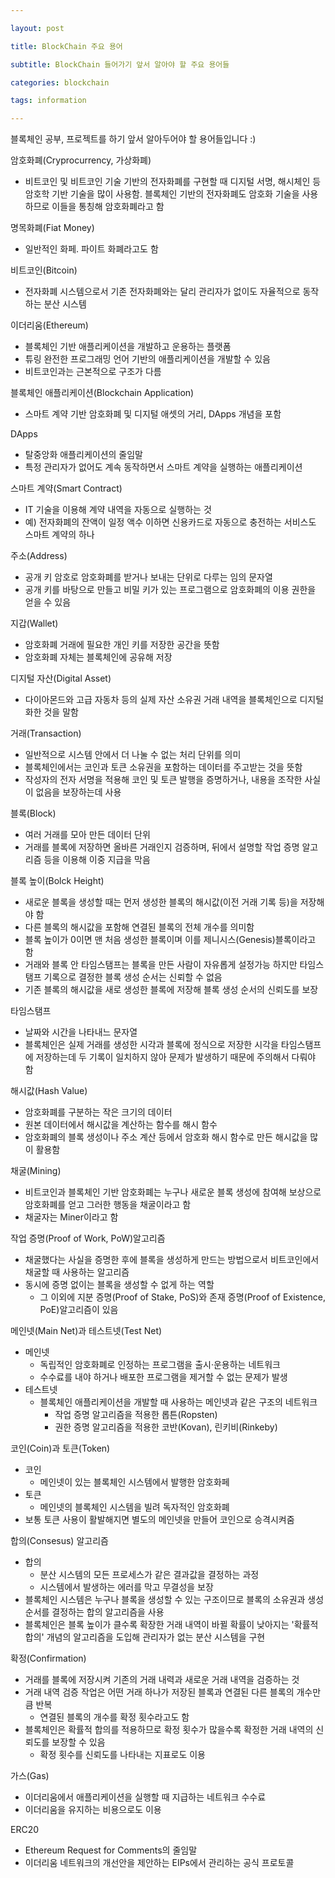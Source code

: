 ```yaml
---

layout: post

title: BlockChain 주요 용어

subtitle: BlockChain 들어가기 앞서 알아야 할 주요 용어들

categories: blockchain

tags: information

---
```


블록체인 공부, 프로젝트를 하기 앞서 알아두어야 할 용어들입니다 :)

암호화폐(Cryprocurrency, 가상화폐)

- 비트코인 및 비트코인 기술 기반의 전자화폐를 구현할 때 디지털 서명, 해시체인 등 암호학 기반 기술을 많이 사용함. 블록체인 기반의 전자화폐도 암호화 기술을 사용하므로 이들을 통칭해 암호화폐라고 함

명목화폐(Fiat Money)

- 일반적인 화페. 파이트 화폐라고도 함

비트코인(Bitcoin)

- 전자화폐 시스템으로서 기존 전자화폐와는 달리 관리자가 없이도 자율적으로 동작하는 분산 시스템

이더리움(Ethereum)

- 블록체인 기반 애플리케이션을 개발하고 운용하는 플랫폼
- 튜링 완전한 프로그래밍 언어 기반의 애플리케이션을 개발할 수 있음
- 비트코인과는 근본적으로 구조가 다름

블록체인 애플리케이션(Blockchain Application)

- 스마트 계약 기반 암호화폐 및 디지털 애셋의 거리, DApps 개념을 포함

DApps

- 탈중앙화 애플리케이션의 줄임말
- 특정 관리자가 없어도 계속 동작하면서 스마트 계약을 실행하는 애플리케이션

스마트 계약(Smart Contract)

- IT 기술을 이용해 계약 내역을 자동으로 실행하는 것
- 예) 전자화폐의 잔액이 일정 액수 이하면 신용카드로 자동으로 충전하는 서비스도 스마트 계약의 하나

주소(Address)

- 공개 키 암호로 암호화폐를 받거나 보내는 단위로 다루는 임의 문자열
- 공개 키를 바탕으로 만들고 비밀 키가 있는 프로그램으로 암호화폐의 이용 권한을 얻을 수 있음

지갑(Wallet)

- 암호화폐 거래에 필요한 개인 키를 저장한 공간을 뜻함
- 암호화폐 자체는 블록체인에 공유해 저장

디지털 자산(Digital Asset)

- 다이아몬드와 고급 자동차 등의 실제 자산 소유권 거래 내역을 블록체인으로 디지털화한 것을 말함

거래(Transaction)

- 일반적으로 시스템 안에서 더 나눌 수 없는 처리 단위를 의미
- 블록체인에서는 코인과 토큰 소유권을 포함하는 데이터를 주고받는 것을 뜻함
- 작성자의 전자 서명을 적용해 코인 및 토큰 발행을 증명하거나, 내용을 조작한 사실이 없음을 보장하는데 사용

블록(Block)

- 여러 거래를 모아 만든 데이터 단위
- 거래를 블록에 저장하면 올바른 거래인지 검증하며, 뒤에서 설명할 작업 증명 알고리즘 등을 이용해 이중 지급을 막음

블록 높이(Bolck Height)

- 새로운 블록을 생성할 때는 먼저 생성한 블록의 해시값(이전 거래 기록 등)을 저장해야 함
- 다른 블록의 해시값을 포함해 연결된 블록의 전체 개수를 의미함
- 블록 높이가 0이면 맨 처음 생성한 블록이며 이를 제니시스(Genesis)블록이라고 함
- 거래와 블록 안 타임스탬프는 블록을 만든 사람이 자유롭게 설정가능 하지만 타임스탬프 기록으로 결정한 블록 생성 순서는 신뢰할 수 없음
- 기존 블록의 해시값을 새로 생성한 블록에 저장해 블록 생성 순서의 신뢰도를 보장

타임스탬프

- 날짜와 시간을 나타내느 문자열
- 블록체인은 실제 거래를 생성한 시각과 블록에 정식으로 저장한 시각을 타임스탬프에 저장하는데 두 기록이 일치하지 않아 문제가 발생하기 때문에 주의해서 다뤄야 함

해시값(Hash Value)

- 암호화폐를 구분하는 작은 크기의 데이터
- 원본 데이터에서 해시값을 계산하는 함수를 해시 함수
- 암호화폐의 블록 생성이나 주소 계산 등에서 암호화 해시 함수로 만든 해시값을 많이 활용함

채굴(Mining)

- 비트코인과 블록체인 기반 암호화폐는 누구나 새로운 블록 생성에 참여해 보상으로 암호화폐를 얻고 그러한 행동을 채굴이라고 함
- 채굴자는 Miner이라고 함

작업 증명(Proof of Work, PoW)알고리즘

- 채굴했다는 사실을 증명한 후에 블록을 생성하게 만드는 방법으로서 비트코인에서 채굴할 때 사용하는 알고리즘
- 동시에 증명 없이는 블록을 생성할 수 없게 하는 역할
  - 그 이외에 지분 증명(Proof of Stake, PoS)와 존재 증명(Proof of Existence, PoE)알고리즘이 있음

메인넷(Main Net)과 테스트넷(Test Net)

- 메인넷
  - 독립적인 암호화폐로 인정하는 프로그램을 출시·운용하는 네트워크
  - 수수료를 내야 하거나 배포한 프로그램을 제거할 수 없는 문제가 발생
- 테스트넷
  - 블록체인 애플리케이션을 개발할 때 사용하는 메인넷과 같은 구조의 네트워크
    - 작업 증명 알고리즘을 적용한 롭튼(Ropsten)
    - 권한 증명 알고리즘을 적용한 코반(Kovan), 린키비(Rinkeby)

코인(Coin)과 토큰(Token)

- 코인
  - 메인넷이 있는 블록체인 시스템에서 발행한 암호화페
- 토큰
  - 메인넷의 블록체인 시스템을 빌려 독자적인 암호화폐
- 보통 토큰 사용이 활발해지면 별도의 메인넷을 만들어 코인으로 승격시켜줌

합의(Consesus) 알고리즘

- 합의
  - 분산 시스템의 모든 프로세스가 같은 결과값을 결정하는 과정
  - 시스템에서 발생하는 에러를 막고 무결성을 보장
- 블록체인 시스템은 누구나 블록을 생성할 수 있는 구조이므로 블록의 소유권과 생성 순서를 결정하는 합의 알고리즘을 사용
- 블록체인은 블록 높이가 클수록 확장한 거래 내역이 바뀔 확률이 낮아지는 '확률적 합의' 개념의 알고리즘을 도입해 관리자가 없는 분산 시스템을 구현

확정(Confirmation)

- 거래를 블록에 저장시켜 기존의 거래 내력과 새로운 거래 내역을 검증하는 것
- 거래 내역 검증 작업은 어떤 거래 하나가 저장된 블록과 연결된 다른 블록의 개수만큼 반복
  - 연결된 블록의 개수를 확정 횟수라고도 함
- 블록체인은 확률적 합의를 적용하므로 확정 횟수가 많을수록 확정한 거래 내역의 신뢰도를 보장할 수 있음
  - 확정 횟수를 신뢰도를 나타내는 지표로도 이용

가스(Gas)

- 이더리움에서 애플리케이션을 실행할 때 지급하는 네트워크 수수료
- 이더리움을 유지하는 비용으로도 이용

ERC20

- Ethereum Request for Comments의 줄임말
- 이더리움 네트워크의 개선안을 제안하는 EIPs에서 관리하는 공식 프로토콜 

